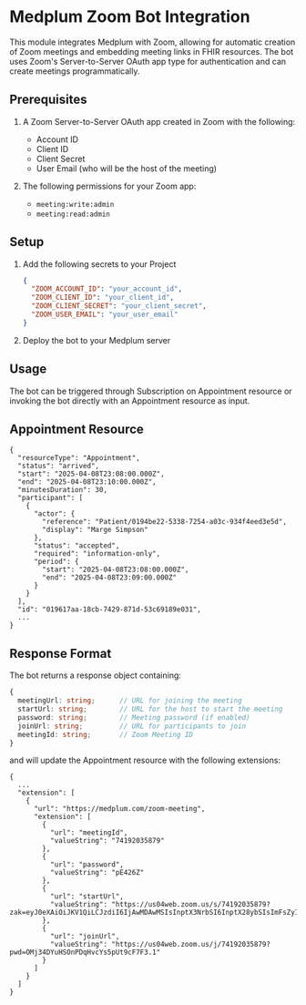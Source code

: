 # Medplum Zoom Bot Integration

This module integrates Medplum with Zoom, allowing for automatic creation of Zoom meetings and embedding meeting links in FHIR resources. The bot uses Zoom's Server-to-Server OAuth app type for authentication and can create meetings programmatically.

## Prerequisites

1. A Zoom Server-to-Server OAuth app created in Zoom with the following:
   - Account ID
   - Client ID
   - Client Secret
   - User Email (who will be the host of the meeting)

2. The following permissions for your Zoom app:
   - `meeting:write:admin`
   - `meeting:read:admin`

## Setup

1. Add the following secrets to your Project
   ```json
   {
     "ZOOM_ACCOUNT_ID": "your_account_id",
     "ZOOM_CLIENT_ID": "your_client_id",
     "ZOOM_CLIENT_SECRET": "your_client_secret",
     "ZOOM_USER_EMAIL": "your_user_email"
   }
   ```

2. Deploy the bot to your Medplum server

## Usage

The bot can be triggered through Subscription on Appointment resource or invoking the bot directly with an Appointment resource as input.

## Appointment Resource
```
{
  "resourceType": "Appointment",
  "status": "arrived",
  "start": "2025-04-08T23:08:00.000Z",
  "end": "2025-04-08T23:10:00.000Z",
  "minutesDuration": 30,
  "participant": [
    {
      "actor": {
        "reference": "Patient/0194be22-5338-7254-a03c-934f4eed3e5d",
        "display": "Marge Simpson"
      },
      "status": "accepted",
      "required": "information-only",
      "period": {
        "start": "2025-04-08T23:08:00.000Z",
        "end": "2025-04-08T23:09:00.000Z"
      }
    }
  ],
  "id": "019617aa-18cb-7429-871d-53c69189e031",
  ...
}
```

## Response Format

The bot returns a response object containing:

```typescript
{
  meetingUrl: string;      // URL for joining the meeting
  startUrl: string;        // URL for the host to start the meeting
  password: string;        // Meeting password (if enabled)
  joinUrl: string;         // URL for participants to join
  meetingId: string;       // Zoom Meeting ID
}
```

and will update the Appointment resource with the following extensions:

```
{
  ...
  "extension": [
    {
      "url": "https://medplum.com/zoom-meeting",
      "extension": [
        {
          "url": "meetingId",
          "valueString": "74192035879"
        },
        {
          "url": "password",
          "valueString": "pE426Z"
        },
        {
          "url": "startUrl",
          "valueString": "https://us04web.zoom.us/s/74192035879?zak=eyJ0eXAiOiJKV1QiLCJzdiI6IjAwMDAwMSIsInptX3NrbSI6InptX28ybSIsImFsZyI6IkhTMjU2In0.eyJpc3MiOiJ3ZWIiLCJjbHQiOjAsIm1udW0iOiI3NDE5MjAzNTg3OSIsImF1ZCI6ImNsaWVudHNtIiwidWlkIjoicFF0QXZKdHFTcUtuUmkzcFJvaTE2ZyIsInppZCI6ImFkMzI2YWQ5OTdjODQ3NDlhNDg0NTk4MDA3MzAwOTE2Iiwic2siOiIwIiwic3R5IjoxLCJ3Y2QiOiJ1czA0IiwiZXhwIjoxNzQ0MTYxMTY4LCJpYXQiOjE3NDQxNTM5NjgsImFpZCI6IjJZaXRWbjJUVFc2bHlXeWV1WTB4TFEiLCJjaWQiOiIifQ.PeJrxxSqMzm93OxlckJfsvSfM_NtqvsHVRbaA9kk8Bo"
        },
        {
          "url": "joinUrl",
          "valueString": "https://us04web.zoom.us/j/74192035879?pwd=OMj34DYuHSOnPDqHvcYs5pUt9cF7F3.1"
        }
      ]
    }
  ]
}
```

